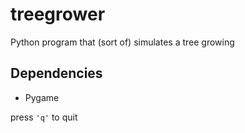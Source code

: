 treegrower
==========

Python program that (sort of) simulates a tree growing

## Dependencies 
- Pygame

press `'q'` to quit
